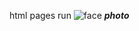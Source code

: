 html pages run
![face](https://user-images.githubusercontent.com/74053116/103474702-854cc480-4dcc-11eb-81f4-78e1c3633a3d.jpg)
**_photo_**
